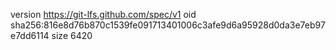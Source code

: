 version https://git-lfs.github.com/spec/v1
oid sha256:816e8d76b870c1539fe091713401006c3afe9d6a95928d0da3e7eb97e7dd6114
size 6420
